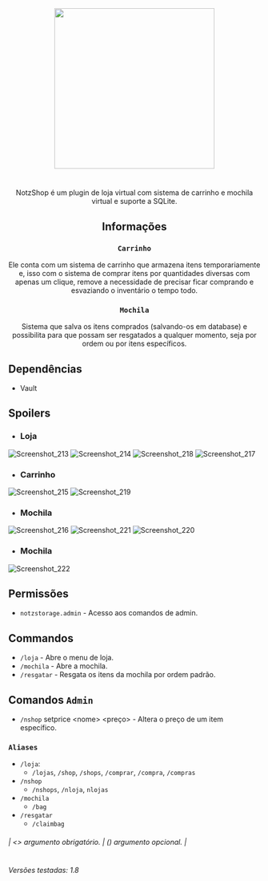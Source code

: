 <div align="center">
<img src="https://github.com/KaatoDev/NotzShop/assets/107152563/87989bce-fa8d-49a9-9e51-125563fa2497" alt="" height="320" >

#
NotzShop é um plugin de loja virtual com sistema de carrinho e mochila virtual e suporte a SQLite.

## Informações
### `Carrinho`
Ele conta com um sistema de carrinho que armazena itens temporariamente e, isso com o sistema de comprar itens por quantidades diversas com apenas um clique, remove a necessidade de precisar ficar comprando e esvaziando o inventário o tempo todo.
### `Mochila`
Sistema que salva os itens comprados (salvando-os em database) e possibilita para que possam ser resgatados a qualquer momento, seja por ordem ou por itens específicos.

</div>

## Dependências
- Vault

## Spoilers
- ### Loja

![Screenshot_213](https://github.com/KaatoDev/NotzShop/assets/107152563/2312a1bb-765c-4830-939f-30cec569212f)
![Screenshot_214](https://github.com/KaatoDev/NotzShop/assets/107152563/8919c69c-49aa-4934-b3d5-0c68c7e7269b)
![Screenshot_218](https://github.com/KaatoDev/NotzShop/assets/107152563/2caaf3dd-b292-4e06-bf0d-b8a8bfe86715)
![Screenshot_217](https://github.com/KaatoDev/NotzShop/assets/107152563/36182678-6399-46d0-9f45-4625245ef422)

- ### Carrinho

![Screenshot_215](https://github.com/KaatoDev/NotzShop/assets/107152563/5dad1461-0199-48db-96f5-3ec8104a39a7)
![Screenshot_219](https://github.com/KaatoDev/NotzShop/assets/107152563/cc0f531e-eab1-4894-ac06-6195b9c9c53f)

- ### Mochila

![Screenshot_216](https://github.com/KaatoDev/NotzShop/assets/107152563/836eab7d-0823-4832-bb67-4d0e55ea4c02)
![Screenshot_221](https://github.com/KaatoDev/NotzShop/assets/107152563/9dacd8ae-4db3-45ee-9c9d-4c7cc23e7517)
![Screenshot_220](https://github.com/KaatoDev/NotzShop/assets/107152563/8bf5972a-3567-414d-8f71-87ad3f352963)

- ### Mochila

![Screenshot_222](https://github.com/KaatoDev/NotzShop/assets/107152563/dc1e6107-95ab-4be5-ba7d-513f0cba2bb5)

## Permissões

- `notzstorage.admin` - Acesso aos comandos de admin.

## Commandos
 - `/loja` - Abre o menu de loja.
 - `/mochila` - Abre a mochila.
 - `/resgatar` - Resgata os itens da mochila por ordem padrão.

## Comandos `Admin`
 - `/nshop` setprice \<nome> \<preço> - Altera o preço de um item específico.

### `Aliases`
- `/loja`:
  - `/lojas`, `/shop`, `/shops`, `/comprar`, `/compra`, `/compras`
- `/nshop`
  - `/nshops`, `/nloja`, `nlojas`
- `/mochila`
  - `/bag`
- `/resgatar`
  - `/claimbag`


 ###### | <> argumento obrigatório. | () argumento opcional. |
 
#
###### Versões testadas: 1.8
